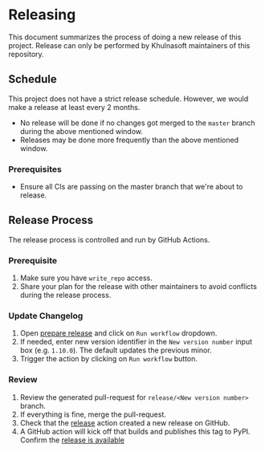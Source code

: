 # Releasing
This document summarizes the process of doing a new release of this project.
Release can only be performed by Khulnasoft maintainers of this repository.

## Schedule
This project does not have a strict release schedule. However, we would make a release at least every 2 months.
  - No release will be done if no changes got merged to the `master` branch during the above mentioned window.
  - Releases may be done more frequently than the above mentioned window.

### Prerequisites
- Ensure all CIs are passing on the master branch that we're about to release. 

## Release Process

The release process is controlled and run by GitHub Actions.

### Prerequisite

1. Make sure you have `write_repo` access.
1. Share your plan for the release with other maintainers to avoid conflicts during the release process.

### Update Changelog

1. Open [prepare release](https://github.com/KhulnaSoft/khulnasoft-api-client-python/actions/workflows/prepare_release.yml) and click on `Run workflow` dropdown.
1. If needed, enter new version identifier in the `New version number` input box (e.g. `1.10.0`). The default updates the previous minor.
1. Trigger the action by clicking on `Run workflow` button.

### Review

1. Review the generated pull-request for `release/<New version number>` branch.
1. If everything is fine, merge the pull-request.
1. Check that the [release](https://github.com/KhulnaSoft/khulnasoft-api-client-python/actions/workflows/release.yml) action created a new release on GitHub.
1. A GitHub action will kick off that builds and publishes this tag to PyPI. Confirm the [release is available](https://pypi.org/project/khulnasoft-api-client/#history)
